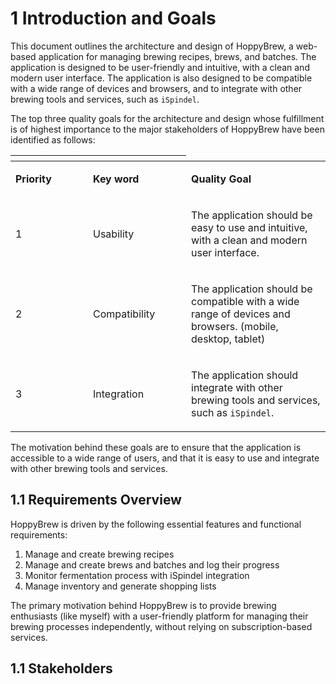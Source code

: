 # 1 Introduction and Goals

This document outlines the architecture and design of HoppyBrew, a web-based application for managing brewing recipes, brews, and batches. The application is designed to be user-friendly and intuitive, with a clean and modern user interface. The application is also designed to be compatible with a wide range of devices and browsers, and to integrate with other brewing tools and services, such as `iSpindel`.

The top three quality goals for the architecture and design whose fulfillment is of highest importance to the major stakeholders of HoppyBrew have been identified as follows:

<table data-header-hidden>

<thead>

<tr>

<th width="108">

</th>

<th width="141">

</th>

</tr>

</thead>

<tbody>

<tr>

<td>

<strong>Priority</strong>

</td>

<td>

<strong>Key word</strong>

</td>

<td>

<strong>Quality Goal</strong>

</td>

</tr>

<tr>

<td>

1

</td>

<td>

Usability

</td>

<td>

The application should be easy to use and intuitive, with a clean and modern user interface.

</td>

</tr>

<tr>

<td>

2

</td>

<td>

Compatibility

</td>

<td>

The application should be compatible with a wide range of devices and browsers. (mobile, desktop, tablet)

</td>

</tr>

<tr>

<td>

3

</td>

<td>

Integration

</td>

<td>

The application should integrate with other brewing tools and services, such as <code>iSpindel</code>.

</td>

</tr>

</tbody>

</table>

The motivation behind these goals are to ensure that the application is accessible to a wide range of users, and that it is easy to use and integrate with other brewing tools and services.

## 1.1 Requirements Overview

HoppyBrew is driven by the following essential features and functional requirements:

1.  Manage and create brewing recipes
2.  Manage and create brews and batches and log their progress
3.  Monitor fermentation process with iSpindel integration
4.  Manage inventory and generate shopping lists

The primary motivation behind HoppyBrew is to provide brewing enthusiasts (like myself) with a user-friendly platform for managing their brewing processes independently, without relying on subscription-based services.

## 1.1 Stakeholders
